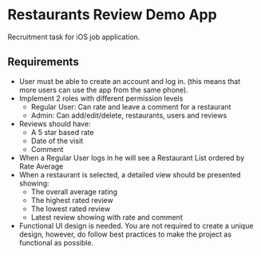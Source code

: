# Restaurants Review Demo App

  Recruitment task for iOS job application.

## Requirements
- User must be able to create an account and log in. (this means that more users can use the app from the same phone).
- Implement 2 roles with different permission levels
  - Regular User: Can rate and leave a comment for a restaurant
  - Admin: Can add/edit/delete, restaurants, users and reviews
- Reviews should have:
  - A 5 star based rate
  - Date of the visit
  - Comment
- When a Regular User logs in he will see a Restaurant List ordered by Rate Average
- When a restaurant is selected, a detailed view should be presented showing:
  - The overall average rating
  - The highest rated review
  - The lowest rated review
  - Latest review showing with rate and comment
- Functional UI design is needed. You are not required to create a unique design, however, do follow best practices to make the project as functional as possible.

